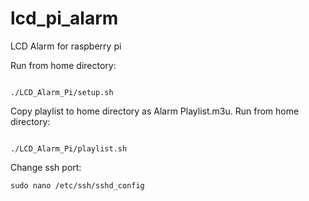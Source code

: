 lcd_pi_alarm
============

LCD Alarm for raspberry pi

Run from home directory:

<code>
./LCD_Alarm_Pi/setup.sh
</code>


Copy playlist to home directory as Alarm Playlist.m3u. Run from home directory:

<code>
./LCD_Alarm_Pi/playlist.sh
</code>

Change ssh port:

<code>sudo nano /etc/ssh/sshd_config</code>